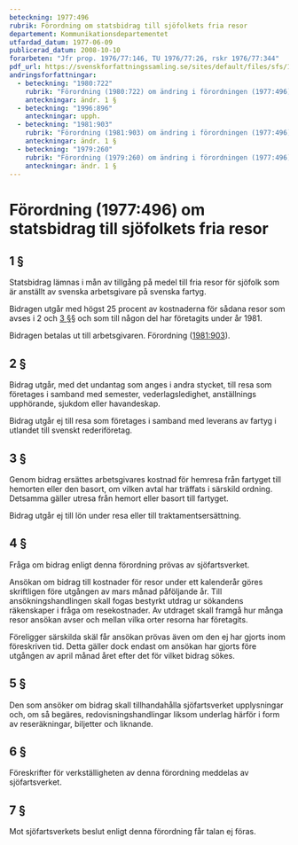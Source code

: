 ```yaml
---
beteckning: 1977:496
rubrik: Förordning om statsbidrag till sjöfolkets fria resor
departement: Kommunikationsdepartementet
utfardad_datum: 1977-06-09
publicerad_datum: 2008-10-10
forarbeten: "Jfr prop. 1976/77:146, TU 1976/77:26, rskr 1976/77:344"
pdf_url: https://svenskforfattningssamling.se/sites/default/files/sfs/1977-06/SFS1977-496.pdf
andringsforfattningar:
  - beteckning: "1980:722"
    rubrik: "Förordning (1980:722) om ändring i förordningen (1977:496) om statsbidrag till sjöfolkets fria resor"
    anteckningar: ändr. 1 §
  - beteckning: "1996:896"
    anteckningar: upph.
  - beteckning: "1981:903"
    rubrik: "Förordning (1981:903) om ändring i förordningen (1977:496) om statsbidrag till sjöfolkets fria resor"
    anteckningar: ändr. 1 §
  - beteckning: "1979:260"
    rubrik: "Förordning (1979:260) om ändring i förordningen (1977:496) om statsbidrag till sjöfolkets fria resor"
    anteckningar: ändr. 1 §
---
```


# Förordning (1977:496) om statsbidrag till sjöfolkets fria resor

## 1 §

Statsbidrag lämnas i mån av tillgång på medel till fria resor för sjöfolk som är anställt av svenska arbetsgivare på svenska fartyg.

Bidragen utgår med högst 25 procent av kostnaderna för sådana resor som avses i 2 och [3 §](#3)§ och som till någon del har företagits under år 1981.

Bidragen betalas ut till arbetsgivaren. Förordning ([1981:903](https://selex.se/eli/sfs/1981/903)).

## 2 §

Bidrag utgår, med det undantag som anges i andra stycket, till resa som företages i samband med semester, vederlagsledighet, anställnings upphörande, sjukdom eller havandeskap.

Bidrag utgår ej till resa som företages i samband med leverans av fartyg i utlandet till svenskt rederiföretag.

## 3 §

Genom bidrag ersättes arbetsgivares kostnad för hemresa från fartyget till hemorten eller den basort, om vilken avtal har träffats i särskild ordning. Detsamma gäller utresa från hemort eller basort till fartyget.

Bidrag utgår ej till lön under resa eller till traktamentsersättning.

## 4 §

Fråga om bidrag enligt denna förordning prövas av sjöfartsverket.

Ansökan om bidrag till kostnader för resor under ett kalenderår göres skriftligen före utgången av mars månad påföljande år. Till ansökningshandlingen skall fogas bestyrkt utdrag ur sökandens räkenskaper i fråga om resekostnader. Av utdraget skall framgå hur många resor ansökan avser och mellan vilka orter resorna har företagits.

Föreligger särskilda skäl får ansökan prövas även om den ej har gjorts inom föreskriven tid. Detta gäller dock endast om ansökan har gjorts före utgången av april månad året efter det för vilket bidrag sökes.

## 5 §

Den som ansöker om bidrag skall tillhandahålla sjöfartsverket upplysningar och, om så begäres, redovisningshandlingar liksom underlag härför i form av reseräkningar, biljetter och liknande.

## 6 §

Föreskrifter för verkställigheten av denna förordning meddelas av sjöfartsverket.

## 7 §

Mot sjöfartsverkets beslut enligt denna förordning får talan ej föras.